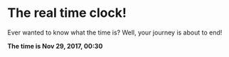 # The real time clock!

Ever wanted to know what the time is? Well, your journey is about to end!

**The time is Nov 29, 2017, 00:30**